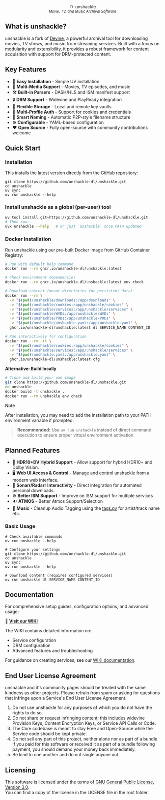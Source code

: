 <p align="center">
    <img width="16" height="16" alt="no_encryption" src="https://github.com/user-attachments/assets/6ff88473-0dd2-4bbc-b1ea-c683d5d7a134" /> unshackle
    <br/>
    <sup><em>Movie, TV, and Music Archival Software</em></sup>
</p>

## What is unshackle?

unshackle is a fork of [Devine](https://github.com/devine-dl/devine/), a powerful archival tool for downloading movies, TV shows, and music from streaming services. Built with a focus on modularity and extensibility, it provides a robust framework for content acquisition with support for DRM-protected content.

## Key Features

- 🚀 **Easy Installation** - Simple UV installation
- 🎥 **Multi-Media Support** - Movies, TV episodes, and music
- 🛠️ **Built-in Parsers** - DASH/HLS and ISM manifest support
- 🔒 **DRM Support** - Widevine and PlayReady integration
- 💾 **Flexible Storage** - Local and remote key vaults
- 👥 **Multi-Profile Auth** - Support for cookies and credentials
- 🤖 **Smart Naming** - Automatic P2P-style filename structure
- ⚙️ **Configurable** - YAML-based configuration
- ❤️ **Open Source** - Fully open-source with community contributions welcome

## Quick Start

### Installation

This installs the latest version directly from the GitHub repository:

```shell
git clone https://github.com/unshackle-dl/unshackle.git
cd unshackle
uv sync
uv run unshackle --help
```

### Install unshackle as a global (per-user) tool

```bash
uv tool install git+https://github.com/unshackle-dl/unshackle.git
# Then run:
uvx unshackle --help   # or just `unshackle` once PATH updated
```

### Docker Installation

Run unshackle using our pre-built Docker image from GitHub Container Registry:

```bash
# Run with default help command
docker run --rm ghcr.io/unshackle-dl/unshackle:latest

# Check environment dependencies
docker run --rm ghcr.io/unshackle-dl/unshackle:latest env check

# Download content (mount directories for persistent data)
docker run --rm \
  -v "$(pwd)/unshackle/downloads:/app/downloads" \
  -v "$(pwd)/unshackle/cookies:/app/unshackle/cookies" \
  -v "$(pwd)/unshackle/services:/app/unshackle/services" \
  -v "$(pwd)/unshackle/WVDs:/app/unshackle/WVDs" \
  -v "$(pwd)/unshackle/PRDs:/app/unshackle/PRDs" \
  -v "$(pwd)/unshackle/unshackle.yaml:/app/unshackle.yaml" \
  ghcr.io/unshackle-dl/unshackle:latest dl SERVICE_NAME CONTENT_ID

# Run interactively for configuration
docker run --rm -it \
  -v "$(pwd)/unshackle/cookies:/app/unshackle/cookies" \
  -v "$(pwd)/unshackle/services:/app/unshackle/services" \
  -v "$(pwd)/unshackle.yaml:/app/unshackle.yaml" \
  ghcr.io/unshackle-dl/unshackle:latest cfg
```

**Alternative: Build locally**

```bash
# Clone and build your own image
git clone https://github.com/unshackle-dl/unshackle.git
cd unshackle
docker build -t unshackle .
docker run --rm unshackle env check
```

> [!NOTE]
> After installation, you may need to add the installation path to your PATH environment variable if prompted.

> **Recommended:** Use `uv run unshackle` instead of direct command execution to ensure proper virtual environment activation.

## Planned Features

- 🌈 **HDR10+DV Hybrid Support** - Allow support for hybrid HDR10+ and Dolby Vision.
- 🖥️ **Web UI Access & Control** - Manage and control unshackle from a modern web interface.
- 🔄 **Sonarr/Radarr Interactivity** - Direct integration for automated personal downloads.
- ⚙️ **Better ISM Support** - Improve on ISM support for multiple services
- 🔉 **ATMOS** - Better Atmos Support/Selection
- 🎵 **Music** - Cleanup Audio Tagging using the [tags.py](unshackle/core/utils/tags.py) for artist/track name etc.

### Basic Usage

```shell
# Check available commands
uv run unshackle --help

# Configure your settings
git clone https://github.com/unshackle-dl/unshackle.git
cd unshackle
uv sync
uv run unshackle --help

# Download content (requires configured services)
uv run unshackle dl SERVICE_NAME CONTENT_ID
```

## Documentation

For comprehensive setup guides, configuration options, and advanced usage:

📖 **[Visit our WIKI](https://github.com/unshackle-dl/unshackle/wiki)**

The WIKI contains detailed information on:

- Service configuration
- DRM configuration
- Advanced features and troubleshooting

For guidance on creating services, see our [WIKI documentation](https://github.com/unshackle-dl/unshackle/wiki).

## End User License Agreement

unshackle and it's community pages should be treated with the same kindness as other projects.
Please refrain from spam or asking for questions that infringe upon a Service's End User License Agreement.

1. Do not use unshackle for any purposes of which you do not have the rights to do so.
2. Do not share or request infringing content; this includes widevine Provision Keys, Content Encryption Keys,
   or Service API Calls or Code.
3. The Core codebase is meant to stay Free and Open-Source while the Service code should be kept private.
4. Do not sell any part of this project, neither alone nor as part of a bundle.
   If you paid for this software or received it as part of a bundle following payment, you should demand your money
   back immediately.
5. Be kind to one another and do not single anyone out.

## Licensing

This software is licensed under the terms of [GNU General Public License, Version 3.0](LICENSE).  
You can find a copy of the license in the LICENSE file in the root folder.
